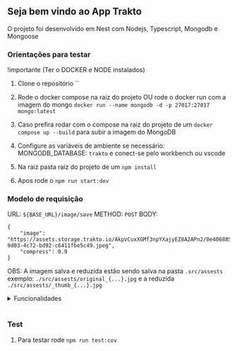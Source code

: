 ## Seja bem vindo ao App Trakto

O projeto foi desenvolvido em Nest com Nodejs, Typescript, Mongodb e Mongoose

### Orientações para testar

!importante (Ter o DOCKER e NODE instalados)

 1. Clone o repositório ``
 2. Rode o docker compose na raiz do projeto OU rode o docker run com a imagem do mongo `docker run --name mongodb -d -p 27017:27017  mongo:latest`
 3. Caso prefira rodar com o compose na raiz do projeto de um `docker compose up --build` para subir a imagem do MongoDB
 4. Configure as variáveis de ambiente se necessário:  MONGODB_DATABASE: `trakto` e conect-se pelo workbench ou vscode


 1. Na raiz pasta raiz do projeto de um `npm install`
 2. Apos rode o `npm run start:dev`

### Modelo de requisição


URL: `${BASE_URL}/image/save`
METHOD: `POST`
BODY: 
```
{
    "image": "https://assets.storage.trakto.io/AkpvCuxXGMf3npYXajyEZ8A2APn2/0e406885-9d03-4c72-bd92-c6411fbe5c49.jpeg",
    "compress": 0.9
}
``` 
OBS: A imagem salva e reduzida estão sendo salva na pasta `.src/assests` exemplo: `./src/assests/original_{...}.jpg` e a reduzida `./src/assests/_thumb_{...}.jpg`


<details>
<summary> Funcionalidades </summary><br/>
 
 1. Conseguir salvar uma imagem recebida por uma URL publica no formato jpg e gerar um versão reduzida (acrescentando o sufixo _thumb ao nome do arquivo)

 2. A imagem reduzida deve ser compactada e o fator deve ser enviado como parâmentro junto com a url da imagem original.

</details><br />

### Test

1. Para testar rode `npm run test:cov `
